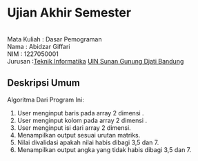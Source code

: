 # Ujian Akhir Semester 
<br>Mata Kuliah 	: Dasar Pemograman
<br> Nama		: Abidzar Giffari
<br>NIM		:	1227050001
<br>Jurusan		:[Teknik Informatika](http://if.uinsgd.ac.id/) [UIN Sunan Gunung Djati Bandung](https://uinsgd.ac.id/) 

## Deskripsi Umum
Algoritma Dari Program Ini:
1. User menginput baris pada array 2 dimensi .
2. User menginput kolom pada array 2 dimensi .
3. User menginput isi dari array 2 dimensi.
4. Menampilkan output sesuai urutan matriks.
5. Nilai divalidasi apakah nilai habis dibagi 3,5 dan 7.
6. Menampilkan output angka yang tidak habis dibagi 3,5 dan 7.

